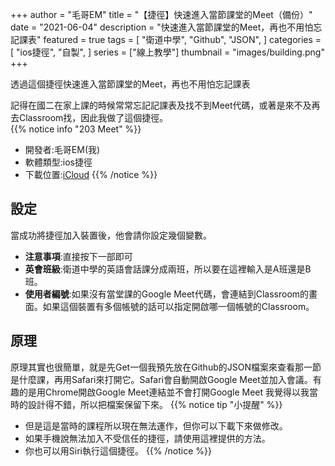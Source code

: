 +++
author = "毛哥EM"
title = "【捷徑】快速進入當節課堂的Meet（備份）"
date = "2021-06-04"
description = "快速進入當節課堂的Meet，再也不用怕忘記課表"
featured = true
tags = [
    "衛道中學",
    "Github",
    "JSON",
]
categories = [
    "ios捷徑",
    "自製",
]
series = ["線上教學"]
thumbnail = "images/building.png"
+++

透過這個捷徑快速進入當節課堂的Meet，再也不用怕忘記課表
<!--more-->
記得在國二在家上課的時候常常忘記記課表及找不到Meet代碼，或著是來不及再去Classroom找，因此我做了這個捷徑。<br />
{{% notice info "203 Meet" %}}
* 開發者:毛哥EM(我)
* 軟體類型:ios捷徑
* 下載位置:[iCloud](https://www.icloud.com/shortcuts/154933bcaf8145dba8ec955f8695503d)
{{% /notice %}}
## 設定
當成功將捷徑加入裝置後，他會請你設定幾個變數。
- **注意事項**:直接按下一部即可
- **英會班級**:衛道中學的英語會話課分成兩班，所以要在這裡輸入是A班還是B班。
- **使用者編號**:如果沒有當堂課的Google Meet代碼，會連結到Classroom的畫面。如果這個裝置有多個帳號的話可以指定開啟哪一個帳號的Classroom。
## 原理
原理其實也很簡單，就是先Get一個我預先放在Github的JSON檔案來查看那一節是什麼課，再用Safari來打開它。Safari會自動開啟Google Meet並加入會議。有趣的是用Chrome開啟Google Meet連結並不會打開Google Meet
我覺得以我當時的設計得不錯，所以把檔案保留下來。
{{% notice tip "小提醒" %}}
* 但是這是當時的課程所以現在無法運作，但你可以下載下來做修改。
* 如果手機說無法加入不受信任的捷徑，請使用這裡提供的方法。
* 你也可以用Siri執行這個捷徑。 
{{% /notice %}}
